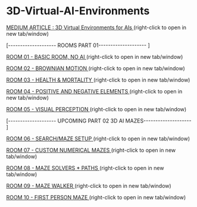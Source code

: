 # 3D-Virtual-AI-Environments

 [MEDIUM ARTICLE : 3D Virtual Environments for AIs ](https://k3no.medium.com/3d-virtual-environments-for-ais-e02de5c4ef1d)
 (right-click to open in new tab/window)

[-------------------- ROOMS PART 01-------------------- ]

[ROOM 01 - BASIC ROOM, NO AI ](https://kenoleon.github.io/3D-Virtual-AI-Environments/room_01/) (right-click to open in new tab/window)

[ROOM 02 - BROWNIAN MOTION ](https://kenoleon.github.io/3D-Virtual-AI-Environments/room_02/) (right-click to open in new tab/window)

[ROOM 03 - HEALTH & MORTALITY ](https://kenoleon.github.io/3D-Virtual-AI-Environments/room_03/) (right-click to open in new tab/window)

[ROOM 04 - POSITIVE AND NEGATIVE ELEMENTS ](https://kenoleon.github.io/3D-Virtual-AI-Environments/room_04/) (right-click to open in new tab/window)


[ROOM 05 - VISUAL PERCEPTION ](https://kenoleon.github.io/3D-Virtual-AI-Environments/room_05/) (right-click to open in new tab/window)

[-------------------- UPCOMING PART 02 3D AI MAZES-------------------- ]

[ROOM 06 - SEARCH/MAZE SETUP ](https://kenoleon.github.io/3D-Virtual-AI-Environments/room_06/) (right-click to open in new tab/window)

[ROOM 07 - CUSTOM NUMERICAL MAZES ](https://kenoleon.github.io/3D-Virtual-AI-Environments/room_07/) (right-click to open in new tab/window)

[ROOM 08 - MAZE SOLVERS * PATHS ](https://kenoleon.github.io/3D-Virtual-AI-Environments/room_08/) (right-click to open in new tab/window)

[ROOM 09 - MAZE WALKER  ](https://kenoleon.github.io/3D-Virtual-AI-Environments/room_09/) (right-click to open in new tab/window)

[ROOM 10 - FIRST PERSON MAZE ](https://kenoleon.github.io/3D-Virtual-AI-Environments/room_10/) (right-click to open in new tab/window)
